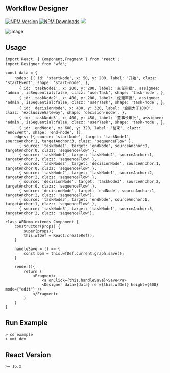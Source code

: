 ## Workflow Designer

[![NPM Version](http://img.shields.io/npm/v/wfd.svg?style=flat)](https://www.npmjs.org/package/wfd)
[![NPM Downloads](https://img.shields.io/npm/dm/wfd.svg?style=flat)](https://www.npmjs.org/package/wfd)
![](https://img.shields.io/badge/license-MIT-000000.svg)

![image](https://github.com/guozhaolong/wfd/raw/master/example/snapshots/1.jpg)

## Usage
```
import React, { Component,Fragment } from 'react';
import Designer from 'wfd';

const data = {
    nodes: [{ id: 'startNode', x: 50, y: 200, label: '开始', clazz: 'startEvent', shape: 'start-node', },
      { id: 'taskNode1', x: 200, y: 200, label: '主任审批', assignee: 'admin', isSequential:false, clazz: 'userTask', shape: 'task-node', },
      { id: 'taskNode2', x: 400, y: 200, label: '经理审批', assignee: 'admin', isSequential:false, clazz: 'userTask', shape: 'task-node', },
      { id: 'decisionNode', x: 400, y: 320, label: '金额大于1000', clazz: 'exclusiveGateway', shape: 'decision-node', },
      { id: 'taskNode3', x: 400, y: 450, label: '董事长审批', assignee: 'admin', isSequential:false, clazz: 'userTask', shape: 'task-node', },
      { id: 'endNode', x: 600, y: 320, label: '结束', clazz: 'endEvent', shape: 'end-node', }],
    edges: [{ source: 'startNode', target: 'taskNode1', sourceAnchor:1, targetAnchor:3, clazz: 'sequenceFlow' },
      { source: 'taskNode1', target: 'endNode', sourceAnchor:0, targetAnchor:0, clazz: 'sequenceFlow' },
      { source: 'taskNode1', target: 'taskNode2', sourceAnchor:1, targetAnchor:3, clazz: 'sequenceFlow' },
      { source: 'taskNode2', target: 'decisionNode', sourceAnchor:1, targetAnchor:0, clazz: 'sequenceFlow' },
      { source: 'taskNode2', target: 'taskNode1', sourceAnchor:2, targetAnchor:2, clazz: 'sequenceFlow' },
      { source: 'decisionNode', target: 'taskNode3', sourceAnchor:2, targetAnchor:0, clazz: 'sequenceFlow' },
      { source: 'decisionNode', target: 'endNode', sourceAnchor:1, targetAnchor:2, clazz: 'sequenceFlow'},
      { source: 'taskNode3', target: 'endNode', sourceAnchor:1, targetAnchor:1, clazz: 'sequenceFlow' },
      { source: 'taskNode3', target: 'taskNode1', sourceAnchor:3, targetAnchor:2, clazz: 'sequenceFlow'},

class WFDemo extends Component {
    constructor(props) {
        super(props);
        this.wfDef = React.createRef();
    }
    
    handleSave = () => {
        const bpm = this.wfDef.current.graph.save();
    }
      
    render(){
        return (
            <Fragment>
                <a onClick={this.handleSave}>Save</a>
                <Designer data={data} ref={this.wfDef} height={600} mode={"edit"} />
            </Fragment>
        )
    }
}
```
## Run Example
```
> cd example
> umi dev
```

## React Version
```
>= 16.x
```